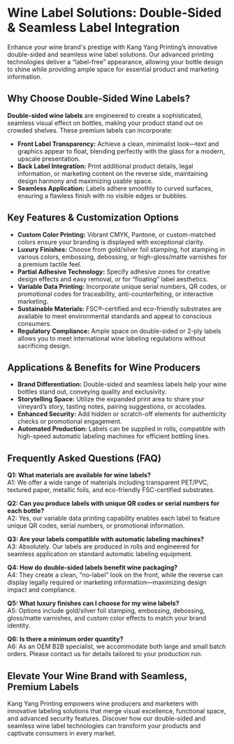 # Wine Label Solutions: Double-Sided & Seamless Label Integration

Enhance your wine brand's prestige with Kang Yang Printing’s innovative double-sided and seamless wine label solutions. Our advanced printing technologies deliver a “label-free” appearance, allowing your bottle design to shine while providing ample space for essential product and marketing information.

## Why Choose Double-Sided Wine Labels?

**Double-sided wine labels** are engineered to create a sophisticated, seamless visual effect on bottles, making your product stand out on crowded shelves. These premium labels can incorporate:

- **Front Label Transparency:** Achieve a clean, minimalist look—text and graphics appear to float, blending perfectly with the glass for a modern, upscale presentation.
- **Back Label Integration:** Print additional product details, legal information, or marketing content on the reverse side, maintaining design harmony and maximizing usable space.
- **Seamless Application:** Labels adhere smoothly to curved surfaces, ensuring a flawless finish with no visible edges or bubbles.

## Key Features & Customization Options

- **Custom Color Printing:** Vibrant CMYK, Pantone, or custom-matched colors ensure your branding is displayed with exceptional clarity.
- **Luxury Finishes:** Choose from gold/silver foil stamping, hot stamping in various colors, embossing, debossing, or high-gloss/matte varnishes for a premium tactile feel.
- **Partial Adhesive Technology:** Specify adhesive zones for creative design effects and easy removal, or for “floating” label aesthetics.
- **Variable Data Printing:** Incorporate unique serial numbers, QR codes, or promotional codes for traceability, anti-counterfeiting, or interactive marketing.
- **Sustainable Materials:** FSC®-certified and eco-friendly substrates are available to meet environmental standards and appeal to conscious consumers.
- **Regulatory Compliance:** Ample space on double-sided or 2-ply labels allows you to meet international wine labeling regulations without sacrificing design.

## Applications & Benefits for Wine Producers

- **Brand Differentiation:** Double-sided and seamless labels help your wine bottles stand out, conveying quality and exclusivity.
- **Storytelling Space:** Utilize the expanded print area to share your vineyard’s story, tasting notes, pairing suggestions, or accolades.
- **Enhanced Security:** Add hidden or scratch-off elements for authenticity checks or promotional engagement.
- **Automated Production:** Labels can be supplied in rolls, compatible with high-speed automatic labeling machines for efficient bottling lines.

## Frequently Asked Questions (FAQ)

**Q1: What materials are available for wine labels?**  
A1: We offer a wide range of materials including transparent PET/PVC, textured paper, metallic foils, and eco-friendly FSC-certified substrates.

**Q2: Can you produce labels with unique QR codes or serial numbers for each bottle?**  
A2: Yes, our variable data printing capability enables each label to feature unique QR codes, serial numbers, or promotional information.

**Q3: Are your labels compatible with automatic labeling machines?**  
A3: Absolutely. Our labels are produced in rolls and engineered for seamless application on standard automatic labeling equipment.

**Q4: How do double-sided labels benefit wine packaging?**  
A4: They create a clean, “no-label” look on the front, while the reverse can display legally required or marketing information—maximizing design impact and compliance.

**Q5: What luxury finishes can I choose for my wine labels?**  
A5: Options include gold/silver foil stamping, embossing, debossing, gloss/matte varnishes, and custom color effects to match your brand identity.

**Q6: Is there a minimum order quantity?**  
A6: As an OEM B2B specialist, we accommodate both large and small batch orders. Please contact us for details tailored to your production run.

## Elevate Your Wine Brand with Seamless, Premium Labels

Kang Yang Printing empowers wine producers and marketers with innovative labeling solutions that merge visual excellence, functional space, and advanced security features. Discover how our double-sided and seamless wine label technologies can transform your products and captivate consumers in every market.